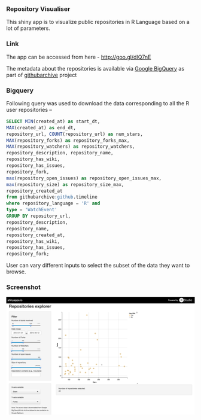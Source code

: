 ### Repository Visualiser
This shiny app is to visualize public repositories in R Language based on a lot of parameters. 

### Link
The app can be accessed from here - http://goo.gl/dIQ7nE


The metadata about the repositories is available via [Google BigQuery](https://developers.google.com/bigquery/) as part of [githubarchive](http://www.githubarchive.org/) project

### Bigquery
Following query was used to download the data corresponding to all the R user repositories – 

```sql
SELECT MIN(created_at) as start_dt,
MAX(created_at) as end_dt,
repository_url, COUNT(repository_url) as num_stars,
MAX(repository_forks) as repository_forks_max,
MAX(repository_watchers) as repository_watchers,
repository_description, repository_name, 
repository_has_wiki,
repository_has_issues,
repository_fork,
max(repository_open_issues) as repository_open_issues_max,
max(repository_size) as repository_size_max,
repository_created_at
from githubarchive:github.timeline
where repository_language = 'R' and
type = 'WatchEvent' 
GROUP BY repository_url,
repository_description, 
repository_name, 
repository_created_at,
repository_has_wiki,
repository_has_issues,
repository_fork;
```
User can vary different inputs to select the subset of the data they want to browse. 


### Screenshot


![](Screenshot.png)